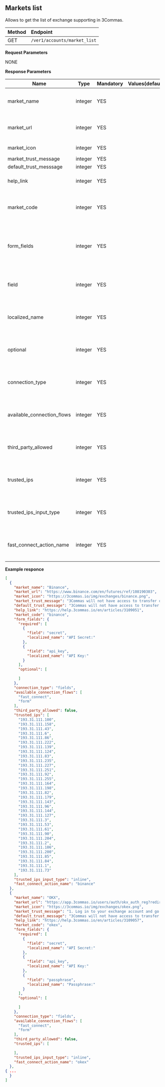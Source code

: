 ## Markets list

Allows to get the list of exchange supporting in 3Commas.

| Method | Endpoint |
|:--- |:--- |
| GET | `/ver1/accounts/market_list` |



**Request Parameters**

NONE


**Response Parameters**

| Name | Type |	Mandatory |	Values(default)	| Description|
|------|------|-----------|-----------------|------------|
|market_name  | integer	| YES |	| Exchange name in system 3Commas|
|market_url  | integer	| YES |	| Referral link to exchange website|
|market_icon  | integer	| YES |	| Exchange icon|
|market_trust_message | integer	| YES |	| [?]|
|default_trust_messsage | integer	| YES |	| [?]|
|help_link | integer	| YES |	| Ссылка на хелп про эту биржу|
|market_code  | integer	| YES |	| Unique exchange code in system 3commas|
|form_fields  | integer	| YES |	| List of parameters needed to connect a new exchange account |
|field | integer	| YES |	| Unique exchange code in system 3commas|
|localized_name | integer	| YES |	| Unique exchange code in system 3commas|
|optional | integer	| YES |	| Unique exchange code in system 3commas|
|connection_type | integer	| YES |	| Unique exchange code in system 3commas|
|available_connection_flows | integer	| YES |	| Unique exchange code in system 3commas|
|third_party_allowed | integer	| YES |	| Unique exchange code in system 3commas|
|trusted_ips | integer	| YES |	| Unique exchange code in system 3commas|
|trusted_ips_input_type | integer	| YES |	| Unique exchange code in system 3commas|
|fast_connect_action_name | integer	| YES |	| Unique exchange code in system 3commas|


**Example responce**


```json
[
  {
    "market_name": "Binance",
    "market_url": "https://www.binance.com/en/futures/ref/108190303",
    "market_icon": "https://3commas.io/img/exchanges/binance.png",
    "market_trust_message": "3Commas will not have access to transfer or withdraw your assets. Each exchange connects with encrypted API keys",
    "default_trust_message": "3Commas will not have access to transfer or withdraw your assets. Each exchange connects with encrypted API keys",
    "help_link": "https://help.3commas.io/en/articles/3109051",
    "market_code": "binance",
    "form_fields": {
      "required": [
        {
          "field": "secret",
          "localized_name": "API Secret:"
        },
        {
          "field": "api_key",
          "localized_name": "API Key:"
        }
      ],
      "optional": [
        
      ]
    },
    "connection_type": "fields",
    "available_connection_flows": [
      "fast_connect",
      "form"
    ],
    "third_party_allowed": false,
    "trusted_ips": [
      "193.31.111.100",
      "193.31.111.158",
      "193.31.111.43",
      "193.31.111.6",
      "193.31.111.86",
      "193.31.111.222",
      "193.31.111.139",
      "193.31.111.124",
      "193.31.111.83",
      "193.31.111.235",
      "193.31.111.227",
      "193.31.111.251",
      "193.31.111.92",
      "193.31.111.255",
      "193.31.111.164",
      "193.31.111.198",
      "193.31.111.82",
      "193.31.111.179",
      "193.31.111.143",
      "193.31.111.96",
      "193.31.111.144",
      "193.31.111.127",
      "193.31.111.3",
      "193.31.111.53",
      "193.31.111.61",
      "193.31.111.90",
      "193.31.111.204",
      "193.31.111.2",
      "193.31.111.106",
      "193.31.111.200",
      "193.31.111.85",
      "193.31.111.84",
      "193.31.111.1",
      "193.31.111.73"
    ],
    "trusted_ips_input_type": "inline",
    "fast_connect_action_name": "binance"
  },
  {
    "market_name": "OKX",
    "market_url": "https://app.3commas.io/users/auth/okx_auth_reg?redirect_to=https%3A%2F%2Fapp.3commas.io%2Faccounts",
    "market_icon": "https://3commas.io/img/exchanges/okex.png",
    "market_trust_message": "1. Log in to your exchange account and go to API Settings \n2. Select third-party apps and choose 3Commas \n3. Paste generated data in inputs below.",
    "default_trust_message": "3Commas will not have access to transfer or withdraw your assets. Each exchange connects with encrypted API keys",
    "help_link": "https://help.3commas.io/en/articles/3109057",
    "market_code": "okex",
    "form_fields": {
      "required": [
        {
          "field": "secret",
          "localized_name": "API Secret:"
        },
        {
          "field": "api_key",
          "localized_name": "API Key:"
        },
        {
          "field": "passphrase",
          "localized_name": "Passphrase:"
        }
      ],
      "optional": [
        
      ]
    },
    "connection_type": "fields",
    "available_connection_flows": [
      "fast_connect",
      "form"
    ],
    "third_party_allowed": false,
    "trusted_ips": [
      
    ],
    "trusted_ips_input_type": "inline",
    "fast_connect_action_name": "okex"
  },
{ ...
  }
]
```
